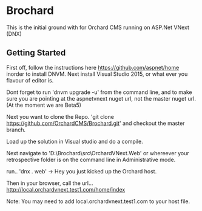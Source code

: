 Brochard
========

This is the initial ground with for Orchard CMS running on ASP.Net VNext (DNX)

Getting Started
---------------

First off, follow the instructions here https://github.com/aspnet/home inorder to install DNVM. Next install Visual Studio 2015, or what ever you flavour of editor is. 

Dont forget to run 'dnvm upgrade -u' from the command line, and to make sure you are pointing at the aspnetvnext nuget url, not the master nuget url. (At the moment we are Beta5)

Next you want to clone the Repo. 'git clone https://github.com/OrchardCMS/Brochard.git' and checkout the master branch.

Load up the solution in Visual studio and do a compile.

Next navigate to 'D:\Brochard\src\OrchardVNext.Web' or whereever your retrospective folder is on the command line in Administrative mode.

run.. 'dnx . web' -> Hey you just kicked up the Orchard host.

Then in your browser, call the url... http://local.orchardvnext.test1.com/home/index

Note: 
You may need to add local.orchardvnext.test1.com to your host file.
